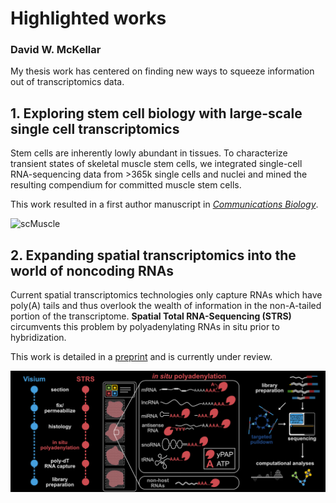 # **Highlighted works**
### **David W. McKellar**

My thesis work has centered on finding new ways to squeeze information out of transcriptomics data.

## 1. Exploring stem cell biology with large-scale single cell transcriptomics
Stem cells are inherently lowly abundant in tissues. To characterize transient states of skeletal muscle stem cells, we integrated single-cell RNA-sequencing data from >365k single cells and nuclei and mined the resulting compendium for committed muscle stem cells.

This work resulted in a first author manuscript in [*Communications Biology*](https://www.nature.com/articles/s42003-021-02810-x).

![scMuscle](images/thesis_summary/scMuscle_umap_harmony_vBlack.png)


## 2. Expanding spatial transcriptomics into the world of noncoding RNAs
Current spatial transcriptomics technologies only capture RNAs which have poly(A) tails and thus overlook the wealth of information in the non-A-tailed portion of the transcriptome. **Spatial Total RNA-Sequencing (STRS)** circumvents this problem by polyadenylating RNAs in situ prior to hybridization.

This work is detailed in a [preprint](https://www.biorxiv.org/content/10.1101/2022.04.20.488964v1) and is currently under review.

![scMuscle](images/thesis_summary/STRS_v2_DarkMode.png)
